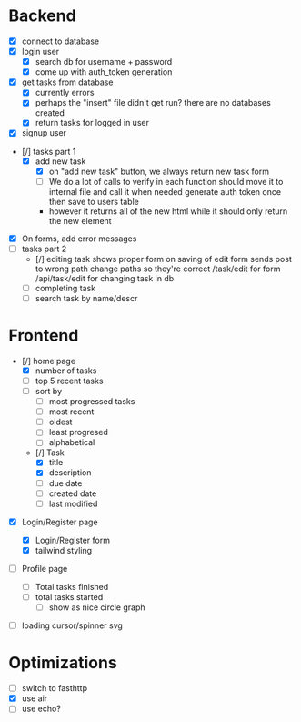 # Backend
- [x] connect to database
- [x] login user
    - [x] search db for username + password
    - [x] come up with auth_token generation
- [x] get tasks from database
    - [x] currently errors
    - [x] perhaps the "insert" file didn't get run?
        there are no databases created
    - [x] return tasks for logged in user
- [x] signup user
- [/] tasks part 1
    - [x] add new task
        - [x] on "add new task" button, we always return
        new task form
        - [ ] We do a lot of calls to verify in each function
        should move it to internal file
        and call it when needed
        generate auth token once
        then save to users table
        - however it returns all of the new html
        while it should only return the new element
- [x] On forms, add error messages
- [ ] tasks part 2
    - [/] editing task
        shows proper form
        on saving of edit form
        sends post to wrong path
        change paths so they're correct
        /task/edit for form
        /api/task/edit for changing task in db
    - [ ] completing task
    - [ ] search task by name/descr

# Frontend
- [/] home page
    - [x] number of tasks
    - [ ] top 5 recent tasks
    - [ ] sort by
        - [ ] most progressed tasks
        - [ ] most recent
        - [ ] oldest
        - [ ] least progresed
        - [ ] alphabetical
    - [/] Task
        - [x] title
        - [x] description
        - [ ] due date
        - [ ] created date
        - [ ] last modified
- [x] Login/Register page
    - [x] Login/Register form
    - [x] tailwind styling
- [ ] Profile page
    - [ ] Total tasks finished
    - [ ] total tasks started
        - [ ] show as nice circle graph
- [ ] loading cursor/spinner svg


# Optimizations
- [ ] switch to fasthttp
- [x] use air
- [ ] use echo?
